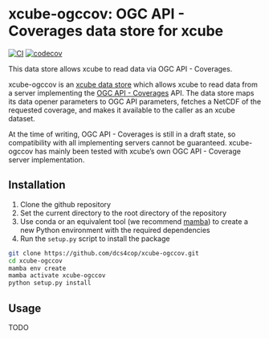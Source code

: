 # xcube-ogccov: OGC API - Coverages data store for xcube

[![CI](https://github.com/dcs4cop/xcube-ogccov/actions/workflows/tests.yaml/badge.svg)](https://github.com/dcs4cop/xcube-ogccov/actions/workflows/tests.yaml)
[![codecov](https://codecov.io/gh/dcs4cop/xcube-ogccov/graph/badge.svg?token=8IMpBPNFsf)](https://codecov.io/gh/dcs4cop/xcube-ogccov)

This data store allows xcube to read data via OGC API - Coverages.

xcube-ogccov is an
[xcube data store](https://xcube.readthedocs.io/en/latest/dataaccess.html#data-store-framework)
which allows xcube to read data from a server implementing the
[OGC API - Coverages](https://docs.ogc.org/DRAFTS/19-087.html)
API. The data store maps its data opener parameters to OGC API parameters,
fetches a NetCDF of the requested coverage, and makes it available to the
caller as an xcube dataset.

At the time of writing, OGC API - Coverages is still in a draft state, so
compatibility with all implementing servers cannot be guaranteed. xcube-ogccov
has mainly been tested with xcube’s own  OGC API - Coverage server
implementation.

## Installation

1. Clone the github repository
2. Set the current directory to the root directory of the repository
3. Use conda or an equivalent tool (we recommend
   [mamba](https://mamba.readthedocs.io/)) to create a new Python environment
   with the required dependencies
4. Run the `setup.py` script to install the package

```bash
git clone https://github.com/dcs4cop/xcube-ogccov.git
cd xcube-ogccov
mamba env create
mamba activate xcube-ogccov
python setup.py install
```

## Usage

TODO
